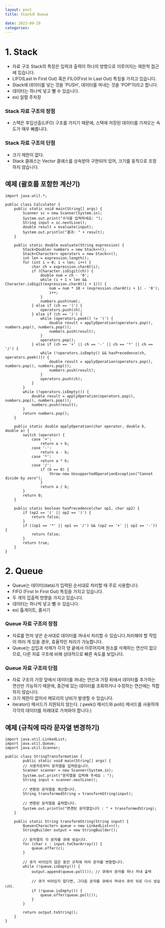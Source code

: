 ```yaml
---
layout: post
title: Stack과 Queue

date: 2023-09-29
categories:
---
```


# 1. Stack

* 자료 구조 Stack의 특징은 입력과 출력이 하나의 방향으로 이루어지는 제한적 접근에 있습니다.
* LIFO(Last In First Out) 혹은 FILO(First In Last Out) 특징을 가지고 있습니다.
* Stack에 데이터를 넣는 것을 'PUSH', 데이터를 꺼내는 것을 'POP'이라고 합니다.
* 데이터는 하나씩 넣고 뺄 수 있습니다.
* ex) 일렬 주차장

### Stack 자료 구조의 장점

* 스택은 후입선출(LIFO) 구조를 가지기 때문에, 스택에 저장된 데이터를 가져오는 속도가 매우 빠릅니다.

### Stack 자료 구조의 단점

* 크기 제한이 없다.
* Stack 클래스는 Vector 클래스를 상속받아 구현되어 있어, 크기를 동적으로 조정하지 않습니다.

## 예제 (괄호를 포함한 계산기)
```
import java.util.*;

public class Calculator {
    public static void main(String[] args) {
        Scanner sc = new Scanner(System.in);
        System.out.print("수식을 입력하세요: ");
        String input = sc.nextLine();
        double result = evaluate(input);
        System.out.println("결과: " + result);
    }

    public static double evaluate(String expression) {
        Stack<Double> numbers = new Stack<>();
        Stack<Character> operators = new Stack<>();
        int len = expression.length();
        for (int i = 0; i < len; i++) {
            char ch = expression.charAt(i);
            if (Character.isDigit(ch)) {
                double num = ch - '0';
                while (i + 1 < len && Character.isDigit(expression.charAt(i + 1))) {
                    num = num * 10 + (expression.charAt(i + 1) - '0');
                    i++;
                }
                numbers.push(num);
            } else if (ch == '(') {
                operators.push(ch);
            } else if (ch == ')') {
                while (operators.peek() != '(') {
                    double result = applyOperation(operators.pop(), numbers.pop(), numbers.pop());
                    numbers.push(result);
                }
                operators.pop();
            } else if (ch == '+' || ch == '-' || ch == '*' || ch == '/') {
                while (!operators.isEmpty() && hasPrecedence(ch, operators.peek())) {
                    double result = applyOperation(operators.pop(), numbers.pop(), numbers.pop());
                    numbers.push(result);
                }
                operators.push(ch);
            }
        }
        while (!operators.isEmpty()) {
            double result = applyOperation(operators.pop(), numbers.pop(), numbers.pop());
            numbers.push(result);
        }
        return numbers.pop();
    }

    public static double applyOperation(char operator, double b, double a) {
        switch (operator) {
            case '+':
                return a + b;
            case '-':
                return a - b;
            case '*':
                return a * b;
            case '/':
                if (b == 0) {
                    throw new UnsupportedOperationException("Cannot divide by zero");
                }
                return a / b;
        }
        return 0;
    }

    public static boolean hasPrecedence(char op1, char op2) {
        if (op2 == '(' || op2 == ')') {
            return false;
        }
        if ((op1 == '*' || op1 == '/') && (op2 == '+' || op2 == '-')) {
            return false;
        }
        return true;
    }
}
```
# 2. Queue
* Queue는 데이터(data)가 입력된 순서대로 처리할 때 주로 사용합니다.
* FIFO (First In First Out) 특징을 가지고 있습니다.
* 두 개의 입출력 방향을 가지고 있습니다.
* 데이터는 하나씩 넣고 뺄 수 있습니다.
* ex) 톨게이트, 줄서기

### Queue 자료 구조의 장점

* 자료를 먼저 넣은 순서대로 데이터를 꺼내서 처리할 수 있습니다.처리해야 할 작업이 여러 개 있을 경우, 효율적인 처리가 가능합니다.
* Queue는 삽입과 삭제가 각각 양 끝에서 이루어지며 원소를 삭제하는 연산이 없으므로, 다른 자료 구조에 비해 상대적으로 빠른 속도를 보입니다.


### Queue 자료 구조의 단점

* 자료 구조의 가장 앞에서 데이터를 꺼내는 연산과 가장 뒤에서 데이터를 추가하는 연산만 가능하기 때문에, 중간에 있는 데이터를 조회하거나 수정하는 연산에는 적합하지 않습니다.
* 크기 제한이 없어서 메모리의 낭비가 발생할 수 있습니다.
* iterator() 메서드가 지원되지 않는다. ( peek() 메서드와 poll() 메서드를 사용하여 각각의 데이터를 차례대로 가져와야 합니다.)

## 예제 (규칙에 따라 문자열 변경하기)

```
import java.util.LinkedList;
import java.util.Queue;
import java.util.Scanner;

public class StringTransformation {
		public static void main(String[] args) {
        // 사용자로부터 문자열을 입력받습니다.
        Scanner scanner = new Scanner(System.in);
        System.out.print("문자열을 입력해 주세요 : ");
        String input = scanner.nextLine();

        // 변환된 문자열을 계산합니다.
        String transformedString = transformString(input);

        // 변환된 문자열을 출력합니다.
        System.out.println("변경된 문자열입니다 : " + transformedString);
    }

    public static String transformString(String input) {
        Queue<Character> queue = new LinkedList<>();
        StringBuilder output = new StringBuilder();

        // 문자열의 각 문자를 큐에 넣습니다.
        for (char c : input.toCharArray()) {
            queue.offer(c);
        }

        // 큐가 비어있지 않은 동안 규칙에 따라 문자를 변환합니다.
        while (!queue.isEmpty()) {
            output.append(queue.poll()); // 큐에서 문자를 하나 꺼내 출력

            // 큐가 비어있지 않다면, 그다음 문자를 큐에서 꺼내서 큐의 뒤로 다시 넣습니다.
            if (!queue.isEmpty()) {
                queue.offer(queue.poll());
            }
        }

        return output.toString();
    }
}
```




